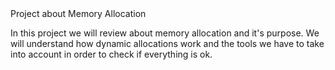 <html>
<head>Project about Memory Allocation
</head>
<body>
<p>In this project we will review about memory allocation and it's purpose. We will understand how dynamic allocations work and the tools we have to take into account in order to check if everything is ok.
</p>
</body>
</html>